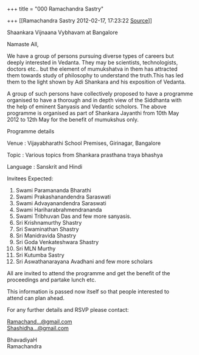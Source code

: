+++
title = "000 Ramachandra Sastry"

+++
[[Ramachandra Sastry	2012-02-17, 17:23:22 [Source](https://groups.google.com/g/samskrita/c/_u2PdmTy3DE)]]



Shaankara Vijnaana Vybhavam at Bangalore

Namaste All,

We have a group of persons pursuing diverse types of careers but  
deeply interested in Vedanta. They may be scientists, technologists,  
doctors etc.. but the element of mumukshatva in them has attracted  
them towards study of philosophy to understand the truth.This has led  
them to the light shown by Adi Shankara and his exposition of Vedanta.

A group of such persons have collectively proposed to have a programme  
organised to have a thorough and in depth view of the Siddhanta with  
the help of eminent Sanyasis and Vedantic scholors. The above  
programme is organised as part of Shankara Jayanthi from 10th May  
2012 to 12th May for the benefit of mumukshus only.

Programme details

Venue : Vijayabharathi School Premises, Girinagar, Bangalore

Topic : Various topics from Shankara prasthana traya bhashya

Language : Sanskrit and Hindi

Invitees Expected:

  
1) Swami Paramananda Bharathi  
2) Swami Prakashanandendra Saraswati  
3) Swami Advayanandendra Saraswati  
4) Swami Hariharabrahmendrananda  
5) Swami Tribhuvan Das and few more sanyasis.  
6) Sri Krishnamurthy Shastry  
7) Sri Swaminathan Shastry  
8) Sri Manidravida Shastry  
9) Sri Goda Venkateshwara Shastry  
10) Sri MLN Murthy  
11) Sri Kutumba Sastry  
12) Sri Aswathanarayana Avadhani and few more scholars

All are invited to attend the programme and get the benefit of the  
proceedings and partake lunch etc.

This information is passed now itself so that people interested to  
attend can plan ahead.

For any further details and RSVP please contact:

[Ramachand...@gmail.com]()  
[Shashidha...@gmail.com]()

BhavadiyaH  
Ramachandra  

